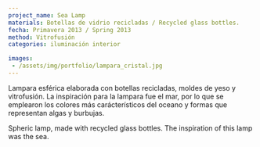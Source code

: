```yaml
---
project_name: Sea Lamp
materials: Botellas de vidrio recicladas / Recycled glass bottles.
fecha: Primavera 2013 / Spring 2013
method: Vitrofusión
categories: iluminación interior

images:
 - /assets/img/portfolio/lampara_cristal.jpg
---
```


Lampara esférica elaborada con botellas recicladas, moldes de yeso y vitrofusión. La inspiración para la lampara fue el mar, por lo que se emplearon los colores más carácterísticos del oceano y formas que representan algas y burbujas.


Spheric lamp, made with recycled glass bottles. The inspiration of this lamp was the sea.
